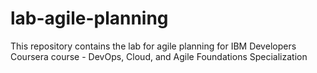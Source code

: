 # lab-agile-planning
This repository contains the lab for agile planning for IBM Developers Coursera course - DevOps, Cloud, and Agile Foundations Specialization
